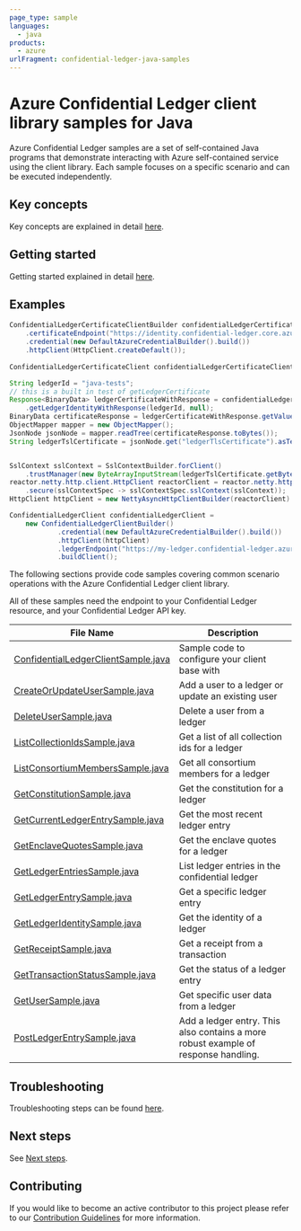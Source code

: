 ```yaml
---
page_type: sample
languages:
  - java
products:
  - azure
urlFragment: confidential-ledger-java-samples
---
```


# Azure Confidential Ledger client library samples for Java

Azure Confidential Ledger samples are a set of self-contained Java programs that demonstrate interacting with Azure self-contained service using the client library. Each sample focuses on a specific scenario and can be executed independently.

## Key concepts

Key concepts are explained in detail [here](https://github.com/Azure/azure-sdk-for-java/blob/main/sdk/confidentialledger/azure-security-confidentialledger/README.md#key-concepts).

## Getting started

Getting started explained in detail [here](https://github.com/Azure/azure-sdk-for-java/blob/main/sdk/confidentialledger/azure-security-confidentialledger/README.md#getting-started).

## Examples

```java readme-sample-createClient
ConfidentialLedgerCertificateClientBuilder confidentialLedgerCertificateClientbuilder = new ConfidentialLedgerCertificateClientBuilder()
    .certificateEndpoint("https://identity.confidential-ledger.core.azure.com")
    .credential(new DefaultAzureCredentialBuilder().build())
    .httpClient(HttpClient.createDefault());
        
ConfidentialLedgerCertificateClient confidentialLedgerCertificateClient = confidentialLedgerCertificateClientbuilder.buildClient();

String ledgerId = "java-tests";
// this is a built in test of getLedgerCertificate
Response<BinaryData> ledgerCertificateWithResponse = confidentialLedgerCertificateClient
    .getLedgerIdentityWithResponse(ledgerId, null);
BinaryData certificateResponse = ledgerCertificateWithResponse.getValue();
ObjectMapper mapper = new ObjectMapper();
JsonNode jsonNode = mapper.readTree(certificateResponse.toBytes());
String ledgerTslCertificate = jsonNode.get("ledgerTlsCertificate").asText();


SslContext sslContext = SslContextBuilder.forClient()
    .trustManager(new ByteArrayInputStream(ledgerTslCertificate.getBytes(StandardCharsets.UTF_8))).build();
reactor.netty.http.client.HttpClient reactorClient = reactor.netty.http.client.HttpClient.create()
    .secure(sslContextSpec -> sslContextSpec.sslContext(sslContext));
HttpClient httpClient = new NettyAsyncHttpClientBuilder(reactorClient).wiretap(true).build();

ConfidentialLedgerClient confidentialLedgerClient =
    new ConfidentialLedgerClientBuilder()
            .credential(new DefaultAzureCredentialBuilder().build())
            .httpClient(httpClient)
            .ledgerEndpoint("https://my-ledger.confidential-ledger.azure.com")
            .buildClient();
```

The following sections provide code samples covering common scenario operations with the Azure Confidential Ledger client library.

All of these samples need the endpoint to your Confidential Ledger resource, and your Confidential Ledger API key.

|**File Name**|**Description**|
|----------------|-------------|
[ConfidentialLedgerClientSample.java](https://github.com/Azure/azure-sdk-for-java/blob/main/sdk/confidentialledger/azure-security-confidentialledger/src/samples/java/com/azure/security/confidentialledger/ConfidentialLedgerClientSample.java)|Sample code to configure your client base with|
[CreateOrUpdateUserSample.java](https://github.com/Azure/azure-sdk-for-java/blob/main/sdk/confidentialledger/azure-security-confidentialledger/src/samples/java/com/azure/security/confidentialledger/CreateOrUpdateUserSample.java)|Add a user to a ledger or update an existing user|
[DeleteUserSample.java](https://github.com/Azure/azure-sdk-for-java/blob/main/sdk/confidentialledger/azure-security-confidentialledger/src/samples/java/com/azure/security/confidentialledger/DeleteUserSample.java)|Delete a user from a ledger|
[ListCollectionIdsSample.java](https://github.com/Azure/azure-sdk-for-java/blob/main/sdk/confidentialledger/azure-security-confidentialledger/src/samples/java/com/azure/security/confidentialledger/ListCollectionIdsSample.java)|Get a list of all collection ids for a ledger|
[ListConsortiumMembersSample.java](https://github.com/Azure/azure-sdk-for-java/blob/main/sdk/confidentialledger/azure-security-confidentialledger/src/samples/java/com/azure/security/confidentialledger/ListConsortiumMembersSample.java)|Get all consortium members for a ledger|
[GetConstitutionSample.java](https://github.com/Azure/azure-sdk-for-java/blob/main/sdk/confidentialledger/azure-security-confidentialledger/src/samples/java/com/azure/security/confidentialledger/GetConstitutionSample.java)|Get the constitution for a ledger|
[GetCurrentLedgerEntrySample.java](https://github.com/Azure/azure-sdk-for-java/blob/main/sdk/confidentialledger/azure-security-confidentialledger/src/samples/java/com/azure/security/confidentialledger/GetCurrentLedgerEntrySample.java)|Get the most recent ledger entry|
[GetEnclaveQuotesSample.java](https://github.com/Azure/azure-sdk-for-java/blob/main/sdk/confidentialledger/azure-security-confidentialledger/src/samples/java/com/azure/security/confidentialledger/GetEnclaveQuotesSample.java)|Get the enclave quotes for a ledger|
|[GetLedgerEntriesSample.java](https://github.com/Azure/azure-sdk-for-java/blob/main/sdk/confidentialledger/azure-security-confidentialledger/src/samples/java/com/azure/security/confidentialledger/GetLedgerEntriesSample.java)|List ledger entries in the confidential ledger|
[GetLedgerEntrySample.java](https://github.com/Azure/azure-sdk-for-java/blob/main/sdk/confidentialledger/azure-security-confidentialledger/src/samples/java/com/azure/security/confidentialledger/GetLedgerEntrySample.java)|Get a specific ledger entry|
[GetLedgerIdentitySample.java](https://github.com/Azure/azure-sdk-for-java/blob/main/sdk/confidentialledger/azure-security-confidentialledger/src/samples/java/com/azure/security/confidentialledger/GetLedgerIdentitySample.java)|Get the identity of a ledger|
[GetReceiptSample.java](https://github.com/Azure/azure-sdk-for-java/blob/main/sdk/confidentialledger/azure-security-confidentialledger/src/samples/java/com/azure/security/confidentialledger/GetReceiptSample.java)|Get a receipt from a transaction|
[GetTransactionStatusSample.java](https://github.com/Azure/azure-sdk-for-java/blob/main/sdk/confidentialledger/azure-security-confidentialledger/src/samples/java/com/azure/security/confidentialledger/GetTransactionStatusSample.java)|Get the status of a ledger entry|
[GetUserSample.java](https://github.com/Azure/azure-sdk-for-java/blob/main/sdk/confidentialledger/azure-security-confidentialledger/src/samples/java/com/azure/security/confidentialledger/GetUserSample.java)|Get specific user data from a ledger|
[PostLedgerEntrySample.java](https://github.com/Azure/azure-sdk-for-java/blob/main/sdk/confidentialledger/azure-security-confidentialledger/src/samples/java/com/azure/security/confidentialledger/PostLedgerEntrySample.java)|Add a ledger entry. This also contains a more robust example of response handling.|

## Troubleshooting

Troubleshooting steps can be found [here](https://github.com/Azure/azure-sdk-for-java/blob/main/sdk/confidentialledger/azure-security-confidentialledger/README.md#troubleshooting).

## Next steps

See [Next steps](https://github.com/Azure/azure-sdk-for-java/blob/main/sdk/confidentialledger/azure-security-confidentialledger/README.md#next-steps).

## Contributing

If you would like to become an active contributor to this project please refer to our [Contribution Guidelines](https://github.com/Azure/azure-sdk-for-java/blob/main/sdk/confidentialledger/azure-security-confidentialledger/README.md#contributing) for more information.
